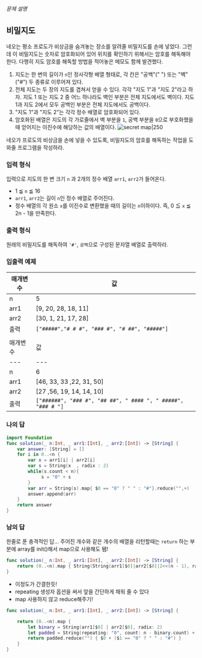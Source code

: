 ###### 문제 설명
## 비밀지도
네오는 평소 프로도가 비상금을 숨겨놓는 장소를 알려줄 비밀지도를 손에 넣었다. 그런데 이 비밀지도는 숫자로 암호화되어 있어 위치를 확인하기 위해서는 암호를 해독해야 한다. 다행히 지도 암호를 해독할 방법을 적어놓은 메모도 함께 발견했다.
1. 지도는 한 변의 길이가 `n`인 정사각형 배열 형태로, 각 칸은 "공백"(" ") 또는 "벽"("#") 두 종류로 이루어져 있다.
2. 전체 지도는 두 장의 지도를 겹쳐서 얻을 수 있다. 각각 "지도 1"과 "지도 2"라고 하자. 지도 1 또는 지도 2 중 어느 하나라도 벽인 부분은 전체 지도에서도 벽이다. 지도 1과 지도 2에서 모두 공백인 부분은 전체 지도에서도 공백이다.
3. "지도 1"과 "지도 2"는 각각 정수 배열로 암호화되어 있다.
4. 암호화된 배열은 지도의 각 가로줄에서 벽 부분을 `1`, 공백 부분을 `0`으로 부호화했을 때 얻어지는 이진수에 해당하는 값의 배열이다.
![secret map|250](http://t1.kakaocdn.net/welcome2018/secret8.png "Secret Map")

네오가 프로도의 비상금을 손에 넣을 수 있도록, 비밀지도의 암호를 해독하는 작업을 도와줄 프로그램을 작성하라.
### 입력 형식
입력으로 지도의 한 변 크기 `n` 과 2개의 정수 배열 `arr1`, `arr2`가 들어온다.
- 1 ≦ `n` ≦ 16
- `arr1`, `arr2`는 길이 `n`인 정수 배열로 주어진다.
- 정수 배열의 각 원소 `x`를 이진수로 변환했을 때의 길이는 `n`이하이다. 즉, 0 ≦ `x` ≦ 2n - 1을 만족한다.
### 출력 형식
원래의 비밀지도를 해독하여 `'#'`, `공백`으로 구성된 문자열 배열로 출력하라.
### 입출력 예제
| 매개변수 | 값                                            |
| -------- | --------------------------------------------- |
| n        | 5                                             |
| arr1     | [9, 20, 28, 18, 11]                           |
| arr2     | [30, 1, 21, 17, 28]                           |
| 출력     | `["#####","# # #", "### #", "# ##", "#####"]` |
|          |                                               |
|매개변수|값|
|---|---|
|n|6|
|arr1|[46, 33, 33 ,22, 31, 50]|
|arr2|[27 ,56, 19, 14, 14, 10]|
|출력|`["######", "### #", "## ##", " #### ", " #####", "### # "]`|

### 나의 답
```swift
import Foundation
func solution(_ n:Int, _ arr1:[Int], _ arr2:[Int]) -> [String] {
    var answer: [String] = []
    for i in 0..<n {
        var x = arr1[i] | arr2[i]
        var s = String(x  , radix : 2)
        while(s.count < n){
             s = "0" + s
        }
        var arr = String(s).map{ $0 == "0" ? " " : "#"}.reduce("",+)
        answer.append(arr)
    }
    return answer
}
```

### 남의 답
한줄로 푼 충격적인 답...
주어진 개수와 같은 개수의 배열을 리턴할때는 ``return`` 하는 부분에 array를 init()해서 map으로 사용해도 됌!
```swift
func solution(_ n:Int, _ arr1:[Int], _ arr2:[Int]) -> [String] {
    return (0..<n).map { String(String(arr1[$0]|arr2[$0]|2<<(n - 1), radix: 2).map { $0 == "1" ? "#" : " " }[1...n]) }
}
```
- 이정도가 간결한듯!
- repeating 생성자 옵션을 써서 앞을 간단하게 채워 줄 수 있다
- map 사용하지 않고 reduce해주기!
```swift
func solution(_ n:Int, _ arr1:[Int], _ arr2:[Int]) -> [String] {

    return (0..<n).map {
        let binary = String(arr1[$0] | arr2[$0], radix: 2)
        let padded = String(repeating: "0", count: n - binary.count) + binary
        return padded.reduce("") { $0 + ($1 == "0" ? " " : "#") }
    }
}
```